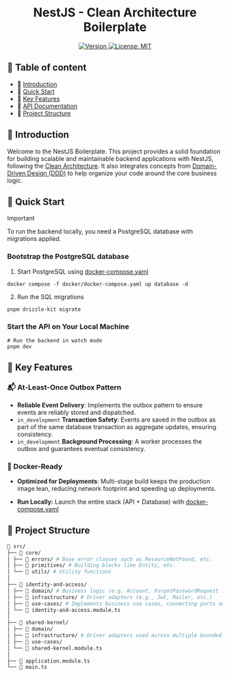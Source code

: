 <div align="center">
  <h1>NestJS - Clean Architecture Boilerplate</h1>

  <p>
    <a href="./README.md" target="_blank">
      <img alt="Version" src="https://img.shields.io/badge/version-0.0.1-blue.svg">
    </a>
    <a href="./LICENSE" target="_blank">
      <img alt="License: MIT" src="https://img.shields.io/badge/License-MIT-green.svg" />
    </a>
  </p>
</div>

## 📝 Table of content

- 👋 [Introduction](#👋-introduction)
- 🚀 [Quick Start](#🚀-quick-start)
- 🌟 [Key Features](#🌟-key-features)
- 📖 [API Documentation](https://www.postman.com/lively-escape-319155/workspace/nestjs-clean-boilerplate)
- 📂 [Project Structure](#📂-project-structure)

## 👋 Introduction

Welcome to the NestJS Boilerplate. This project provides a solid foundation for building scalable and maintainable backend applications with NestJS, following the [Clean Architecture](https://blog.cleancoder.com/uncle-bob/2012/08/13/the-clean-architecture.html). It also integrates concepts from [Domain-Driven Design (DDD)](https://martinfowler.com/bliki/DomainDrivenDesign.html) to help organize your code around the core business logic.

## 🚀 Quick Start

> [!IMPORTANT]
> To run the backend locally, you need a PostgreSQL database with migrations applied.

### Bootstrap the PostgreSQL database

1. Start PostgreSQL using [docker-compose.yaml](/docker/docker-compose.yaml)

```shell
docker compose -f docker/docker-compose.yaml up database -d
```

2. Run the SQL migrations

```shell
pnpm drizzle-kit migrate
```

### Start the API on Your Local Machine

```shell
# Run the backend in watch mode
pnpm dev
```

## 🌟 Key Features

### 📬 At-Least-Once Outbox Pattern

- <b>Reliable Event Delivery</b>: Implements the outbox pattern to ensure events are reliably stored and dispatched.
- `in_development` <b>Transaction Safety</b>: Events are saved in the outbox as part of the same database transaction as aggregate updates, ensuring consistency.
- `in_development` <b>Background Processing</b>: A worker processes the outbox and guarantees eventual consistency.

### 🐳 Docker-Ready

- <b>Optimized for Deployments</b>: Multi-stage build keeps the production image lean, reducing network footprint and speeding up deployments.

- <b>Run Locally:</b> Launch the entire stack (API + Database) with [docker-compose.yaml](/docker/docker-compose.yaml)

## 📂 Project Structure

```bash
📁 src/
├── 📁 core/
│ ├── 📁 errors/ # Base error classes such as ResourceNotFound, etc.
│ ├── 📁 primitives/ # Building blocks like Entity, etc.
│ └── 📁 utils/ # Utility functions
│
├── 📁 identity-and-access/
│ ├── 📁 domain/ # Business logic (e.g. Account, ForgotPasswordRequest ...)
│ ├── 📁 infrastructure/ # Driver adapters (e.g., Jwt, Mailer, etc.)
│ ├── 📁 use-cases/ # Implements business use cases, connecting ports and domains
│ └── 📄 identity-and-access.module.ts
│
├── 📁 shared-kernel/
│ ├── 📁 domain/
│ ├── 📁 infrastructure/ # Driver adapters used across multiple bounded-contexts (e.g. GoogleCloudTasks, ...)
│ ├── 📁 use-cases/
│ └── 📄 shared-kernel.module.ts
│
├── 📄 application.module.ts
└── 📄 main.ts
```
